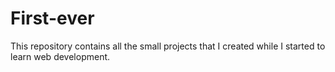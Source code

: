 # First-ever
This repository contains all the small projects that I created while I started to learn web development.
